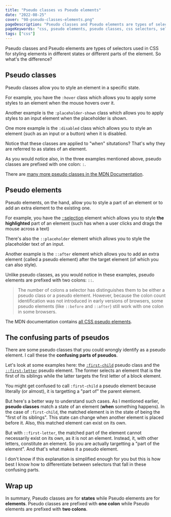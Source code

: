 ```yaml
---
title: "Pseudo classes vs Pseudo elements"
date: "2022-08-25"
cover: "98-pseudo-classes-elements.png"
pageDescription: "Pseudo classes and Pseudo elements are types of selectors used in CSS for styling elements in different states or different parts of the element. So what's the difference?"
pageKeywords: "css, pseudo elements, pseudo classes, css selectors, selectors, styles, properties, selection, after, placeholder-shown, placeholder, disabled, hover, css styles, element state"
tags: ["css"]
---
```


Pseudo classes and Pseudo elements are types of selectors used in CSS for styling elements in different states or different parts of the element. So what's the difference?

## Pseudo classes

Pseudo classes allow you to style an element in a specific state.

For example, you have the `:hover` class which allows you to apply some styles to an element when the mouse hovers over it.

Another example is the `:placeholder-shown` class which allows you to apply styles to an input element when the placeholder is shown.

One more example is the `:disabled` class which allows you to style an element (such as an input or a button) when it is disabled.

Notice that these classes are applied to "when" situtations? That's why they are referred to as states of an element.

As you would notice also, in the three examples mentioned above, pseudo classes are prefixed with one colon: `:`.

There are [many more pseudo classes in the MDN Documentation](https://developer.mozilla.org/en-US/docs/Web/CSS/Pseudo-classes).

## Pseudo elements

Pseudo elements, on the hand, allow you to style a part of an element or to add an extra element to the existing one.

For example, you have the [::selection](/p/css-selection-pseudo-element) element which allows you to style **the highlighted** part of an element (such has when a user clicks and drags the mouse across a text)

There's also the `::placeholder` element which allows you to style the placeholder text of an input.

Another example is the `::after` element which allows you to add an extra element (called a pseudo element) after the target element (of which you can also style).

Unlike pseudo classes, as you would notice in these examples, pseudo elements are prefixed with two colons: `::`.

> The number of colons a selector has distinguishes them to be either a pseudo class or a pseudo element. However, because the colon count identification was not introduced in early versions of browsers, some pseudo elements (like `::before` and `::after`) still work with one colon in some browsers.

The MDN documentation contains [all CSS pseudo elements](https://developer.mozilla.org/en-US/docs/Web/CSS/Pseudo-elements).

## The confusing parts of pseudos

There are some pseudo classes that you could wrongly identify as a pseudo element. I call these the **confusing parts of pseudos**.

Let's look at some examples here: the [`:first-child`](https://developer.mozilla.org/en-US/docs/Web/CSS/:first-child) pseudo class and the [`::first-letter`](https://developer.mozilla.org/en-US/docs/Web/CSS/::first-letter) pseudo element. The former selects an element that is the first of its siblings while the latter targets the first letter of a block element.

You might get confused to call `:first-child` a pseudo element because literally (or almost), it is targetting a "part of" the parent element.

But here's a better way to understand such cases. As I mentioned earlier, **pseudo classes** match a state of an element (**when** something happens). In the case of `:first-child`, the matched element is in the state of being the "first of its siblings". This state can change when another element is placed before it. Also, this matched element can exist on its own.

But with `::first-letter`, the matched part of the element cannot necessarily exist on its own, as it is not an element. Instead, it, with other letters, constitute an element. So you are actually targetting a "part of the element". And that's what makes it a pseudo element.

I don't know if this explanation is simplified enough for you but this is how best I know how to differentiate between selectors that fall in these confusing parts.

## Wrap up

In summary, Pseudo classes are for **states** while Pseudo elements are for **elements**. Pseudo classes are prefixed with **one colon** while Pseudo elements are prefixed with **two colons**.
